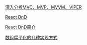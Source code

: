 [深入分析MVC、MVP、MVVM、VIPER](https://www.jianshu.com/p/2ad25e2769b5)  

[React DnD](http://react-dnd.github.io/react-dnd/about)  

[React DnD简介](https://segmentfault.com/a/1190000014723549?utm_source=tag-newest)  

[数组扁平化的几种实现方式](https://www.cnblogs.com/wind-lanyan/p/9044130.html)
